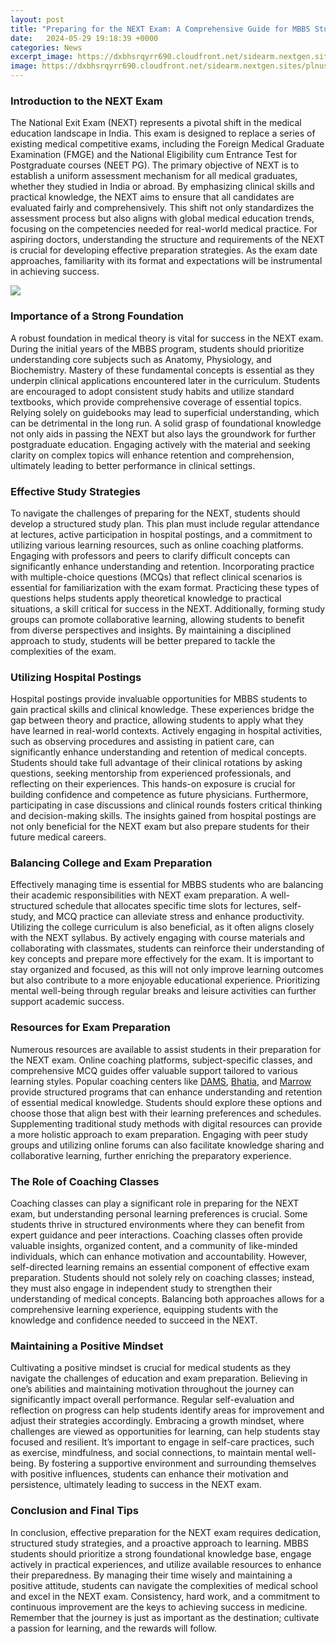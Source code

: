 ```yaml
---
layout: post
title: "Preparing for the NEXT Exam: A Comprehensive Guide for MBBS Students"
date:   2024-05-29 19:18:39 +0000
categories: News
excerpt_image: https://dxbhsrqyrr690.cloudfront.net/sidearm.nextgen.sites/plnusealions.com/images/responsive_2023/default_image.png
image: https://dxbhsrqyrr690.cloudfront.net/sidearm.nextgen.sites/plnusealions.com/images/responsive_2023/default_image.png
---
```


### Introduction to the NEXT Exam
The National Exit Exam (NEXT) represents a pivotal shift in the medical education landscape in India. This exam is designed to replace a series of existing medical competitive exams, including the Foreign Medical Graduate Examination (FMGE) and the National Eligibility cum Entrance Test for Postgraduate courses (NEET PG). The primary objective of NEXT is to establish a uniform assessment mechanism for all medical graduates, whether they studied in India or abroad. 
By emphasizing clinical skills and practical knowledge, the NEXT aims to ensure that all candidates are evaluated fairly and comprehensively. This shift not only standardizes the assessment process but also aligns with global medical education trends, focusing on the competencies needed for real-world medical practice. For aspiring doctors, understanding the structure and requirements of the NEXT is crucial for developing effective preparation strategies. As the exam date approaches, familiarity with its format and expectations will be instrumental in achieving success.

![](https://dxbhsrqyrr690.cloudfront.net/sidearm.nextgen.sites/plnusealions.com/images/responsive_2023/default_image.png)
### Importance of a Strong Foundation
A robust foundation in medical theory is vital for success in the NEXT exam. During the initial years of the MBBS program, students should prioritize understanding core subjects such as Anatomy, Physiology, and Biochemistry. Mastery of these fundamental concepts is essential as they underpin clinical applications encountered later in the curriculum. 
Students are encouraged to adopt consistent study habits and utilize standard textbooks, which provide comprehensive coverage of essential topics. Relying solely on guidebooks may lead to superficial understanding, which can be detrimental in the long run. A solid grasp of foundational knowledge not only aids in passing the NEXT but also lays the groundwork for further postgraduate education. Engaging actively with the material and seeking clarity on complex topics will enhance retention and comprehension, ultimately leading to better performance in clinical settings.
### Effective Study Strategies
To navigate the challenges of preparing for the NEXT, students should develop a structured study plan. This plan must include regular attendance at lectures, active participation in hospital postings, and a commitment to utilizing various learning resources, such as online coaching platforms. Engaging with professors and peers to clarify difficult concepts can significantly enhance understanding and retention.
Incorporating practice with multiple-choice questions (MCQs) that reflect clinical scenarios is essential for familiarization with the exam format. Practicing these types of questions helps students apply theoretical knowledge to practical situations, a skill critical for success in the NEXT. Additionally, forming study groups can promote collaborative learning, allowing students to benefit from diverse perspectives and insights. By maintaining a disciplined approach to study, students will be better prepared to tackle the complexities of the exam.
### Utilizing Hospital Postings
Hospital postings provide invaluable opportunities for MBBS students to gain practical skills and clinical knowledge. These experiences bridge the gap between theory and practice, allowing students to apply what they have learned in real-world contexts. Actively engaging in hospital activities, such as observing procedures and assisting in patient care, can significantly enhance understanding and retention of medical concepts.
Students should take full advantage of their clinical rotations by asking questions, seeking mentorship from experienced professionals, and reflecting on their experiences. This hands-on exposure is crucial for building confidence and competence as future physicians. Furthermore, participating in case discussions and clinical rounds fosters critical thinking and decision-making skills. The insights gained from hospital postings are not only beneficial for the NEXT exam but also prepare students for their future medical careers.
### Balancing College and Exam Preparation
Effectively managing time is essential for MBBS students who are balancing their academic responsibilities with NEXT exam preparation. A well-structured schedule that allocates specific time slots for lectures, self-study, and MCQ practice can alleviate stress and enhance productivity. 
Utilizing the college curriculum is also beneficial, as it often aligns closely with the NEXT syllabus. By actively engaging with course materials and collaborating with classmates, students can reinforce their understanding of key concepts and prepare more effectively for the exam. It is important to stay organized and focused, as this will not only improve learning outcomes but also contribute to a more enjoyable educational experience. Prioritizing mental well-being through regular breaks and leisure activities can further support academic success.
### Resources for Exam Preparation
Numerous resources are available to assist students in their preparation for the NEXT exam. Online coaching platforms, subject-specific classes, and comprehensive MCQ guides offer valuable support tailored to various learning styles. Popular coaching centers like [DAMS](https://more.io.vn/en/DAMS), [Bhatia](https://more.io.vn/en/Bhatia), and [Marrow](https://more.io.vn/en/Marrow) provide structured programs that can enhance understanding and retention of essential medical knowledge.
Students should explore these options and choose those that align best with their learning preferences and schedules. Supplementing traditional study methods with digital resources can provide a more holistic approach to exam preparation. Engaging with peer study groups and utilizing online forums can also facilitate knowledge sharing and collaborative learning, further enriching the preparatory experience.
### The Role of Coaching Classes
Coaching classes can play a significant role in preparing for the NEXT exam, but understanding personal learning preferences is crucial. Some students thrive in structured environments where they can benefit from expert guidance and peer interactions. Coaching classes often provide valuable insights, organized content, and a community of like-minded individuals, which can enhance motivation and accountability.
However, self-directed learning remains an essential component of effective exam preparation. Students should not solely rely on coaching classes; instead, they must also engage in independent study to strengthen their understanding of medical concepts. Balancing both approaches allows for a comprehensive learning experience, equipping students with the knowledge and confidence needed to succeed in the NEXT.
### Maintaining a Positive Mindset
Cultivating a positive mindset is crucial for medical students as they navigate the challenges of education and exam preparation. Believing in one’s abilities and maintaining motivation throughout the journey can significantly impact overall performance. Regular self-evaluation and reflection on progress can help students identify areas for improvement and adjust their strategies accordingly.
Embracing a growth mindset, where challenges are viewed as opportunities for learning, can help students stay focused and resilient. It’s important to engage in self-care practices, such as exercise, mindfulness, and social connections, to maintain mental well-being. By fostering a supportive environment and surrounding themselves with positive influences, students can enhance their motivation and persistence, ultimately leading to success in the NEXT exam.
### Conclusion and Final Tips
In conclusion, effective preparation for the NEXT exam requires dedication, structured study strategies, and a proactive approach to learning. MBBS students should prioritize a strong foundational knowledge base, engage actively in practical experiences, and utilize available resources to enhance their preparedness. 
By managing their time wisely and maintaining a positive attitude, students can navigate the complexities of medical school and excel in the NEXT exam. Consistency, hard work, and a commitment to continuous improvement are the keys to achieving success in medicine. Remember that the journey is just as important as the destination; cultivate a passion for learning, and the rewards will follow.